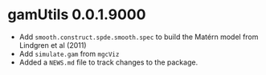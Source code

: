# gamUtils 0.0.1.9000

* Add `smooth.construct.spde.smooth.spec` to build the Matérn model from Lindgren et al (2011)
* Add `simulate.gam` from `mgcViz`
* Added a `NEWS.md` file to track changes to the package.
